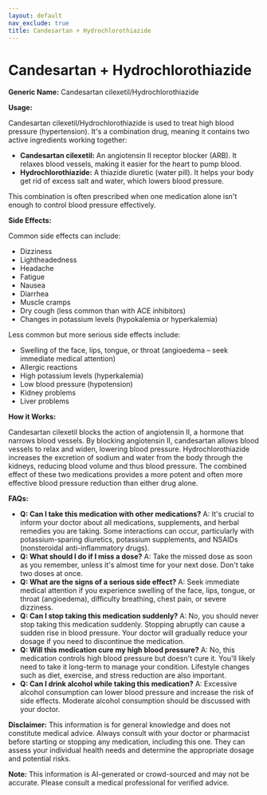 ```yaml
---
layout: default
nav_exclude: true
title: Candesartan + Hydrochlorothiazide
---
```


# Candesartan + Hydrochlorothiazide

**Generic Name:** Candesartan cilexetil/Hydrochlorothiazide

**Usage:**

Candesartan cilexetil/Hydrochlorothiazide is used to treat high blood pressure (hypertension).  It's a combination drug, meaning it contains two active ingredients working together:

* **Candesartan cilexetil:** An angiotensin II receptor blocker (ARB).  It relaxes blood vessels, making it easier for the heart to pump blood.
* **Hydrochlorothiazide:** A thiazide diuretic (water pill). It helps your body get rid of excess salt and water, which lowers blood pressure.

This combination is often prescribed when one medication alone isn't enough to control blood pressure effectively.

**Side Effects:**

Common side effects can include:

* Dizziness
* Lightheadedness
* Headache
* Fatigue
* Nausea
* Diarrhea
* Muscle cramps
* Dry cough (less common than with ACE inhibitors)
* Changes in potassium levels (hypokalemia or hyperkalemia)


Less common but more serious side effects include:

* Swelling of the face, lips, tongue, or throat (angioedema – seek immediate medical attention)
* Allergic reactions
* High potassium levels (hyperkalemia)
* Low blood pressure (hypotension)
* Kidney problems
* Liver problems


**How it Works:**

Candesartan cilexetil blocks the action of angiotensin II, a hormone that narrows blood vessels. By blocking angiotensin II, candesartan allows blood vessels to relax and widen, lowering blood pressure. Hydrochlorothiazide increases the excretion of sodium and water from the body through the kidneys, reducing blood volume and thus blood pressure.  The combined effect of these two medications provides a more potent and often more effective blood pressure reduction than either drug alone.

**FAQs:**

* **Q: Can I take this medication with other medications?** A:  It's crucial to inform your doctor about all medications, supplements, and herbal remedies you are taking.  Some interactions can occur, particularly with potassium-sparing diuretics, potassium supplements, and NSAIDs (nonsteroidal anti-inflammatory drugs).
* **Q: What should I do if I miss a dose?** A: Take the missed dose as soon as you remember, unless it's almost time for your next dose. Don't take two doses at once.
* **Q: What are the signs of a serious side effect?** A:  Seek immediate medical attention if you experience swelling of the face, lips, tongue, or throat (angioedema), difficulty breathing, chest pain, or severe dizziness.
* **Q: Can I stop taking this medication suddenly?** A: No, you should never stop taking this medication suddenly.  Stopping abruptly can cause a sudden rise in blood pressure. Your doctor will gradually reduce your dosage if you need to discontinue the medication.
* **Q:  Will this medication cure my high blood pressure?** A: No, this medication controls high blood pressure but doesn't cure it.  You'll likely need to take it long-term to manage your condition.  Lifestyle changes such as diet, exercise, and stress reduction are also important.
* **Q:  Can I drink alcohol while taking this medication?** A:  Excessive alcohol consumption can lower blood pressure and increase the risk of side effects.  Moderate alcohol consumption should be discussed with your doctor.


**Disclaimer:** This information is for general knowledge and does not constitute medical advice.  Always consult with your doctor or pharmacist before starting or stopping any medication, including this one.  They can assess your individual health needs and determine the appropriate dosage and potential risks.


**Note:** This information is AI-generated or crowd-sourced and may not be accurate. Please consult a medical professional for verified advice.